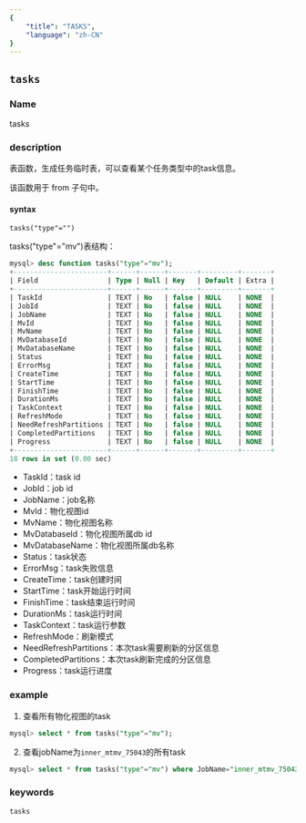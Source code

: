 ```yaml
---
{
    "title": "TASKS",
    "language": "zh-CN"
}
---
```


<!--
Licensed to the Apache Software Foundation (ASF) under one
or more contributor license agreements.  See the NOTICE file
distributed with this work for additional information
regarding copyright ownership.  The ASF licenses this file
to you under the Apache License, Version 2.0 (the
"License"); you may not use this file except in compliance
with the License.  You may obtain a copy of the License at

  http://www.apache.org/licenses/LICENSE-2.0

Unless required by applicable law or agreed to in writing,
software distributed under the License is distributed on an
"AS IS" BASIS, WITHOUT WARRANTIES OR CONDITIONS OF ANY
KIND, either express or implied.  See the License for the
specific language governing permissions and limitations
under the License.
-->

## `tasks`

### Name

tasks

### description

表函数，生成任务临时表，可以查看某个任务类型中的task信息。

该函数用于 from 子句中。

#### syntax

`tasks("type"="")`

tasks("type"="mv")表结构：
```sql
mysql> desc function tasks("type"="mv");
+-----------------------+------+------+-------+---------+-------+
| Field                 | Type | Null | Key   | Default | Extra |
+-----------------------+------+------+-------+---------+-------+
| TaskId                | TEXT | No   | false | NULL    | NONE  |
| JobId                 | TEXT | No   | false | NULL    | NONE  |
| JobName               | TEXT | No   | false | NULL    | NONE  |
| MvId                  | TEXT | No   | false | NULL    | NONE  |
| MvName                | TEXT | No   | false | NULL    | NONE  |
| MvDatabaseId          | TEXT | No   | false | NULL    | NONE  |
| MvDatabaseName        | TEXT | No   | false | NULL    | NONE  |
| Status                | TEXT | No   | false | NULL    | NONE  |
| ErrorMsg              | TEXT | No   | false | NULL    | NONE  |
| CreateTime            | TEXT | No   | false | NULL    | NONE  |
| StartTime             | TEXT | No   | false | NULL    | NONE  |
| FinishTime            | TEXT | No   | false | NULL    | NONE  |
| DurationMs            | TEXT | No   | false | NULL    | NONE  |
| TaskContext           | TEXT | No   | false | NULL    | NONE  |
| RefreshMode           | TEXT | No   | false | NULL    | NONE  |
| NeedRefreshPartitions | TEXT | No   | false | NULL    | NONE  |
| CompletedPartitions   | TEXT | No   | false | NULL    | NONE  |
| Progress              | TEXT | No   | false | NULL    | NONE  |
+-----------------------+------+------+-------+---------+-------+
18 rows in set (0.00 sec)
```

* TaskId：task id
* JobId：job id
* JobName：job名称
* MvId：物化视图id
* MvName：物化视图名称
* MvDatabaseId：物化视图所属db id
* MvDatabaseName：物化视图所属db名称
* Status：task状态
* ErrorMsg：task失败信息
* CreateTime：task创建时间
* StartTime：task开始运行时间
* FinishTime：task结束运行时间
* DurationMs：task运行时间
* TaskContext：task运行参数
* RefreshMode：刷新模式
* NeedRefreshPartitions：本次task需要刷新的分区信息
* CompletedPartitions：本次task刷新完成的分区信息
* Progress：task运行进度

### example

1. 查看所有物化视图的task

```sql
mysql> select * from tasks("type"="mv");
```

2. 查看jobName为`inner_mtmv_75043`的所有task

```sql
mysql> select * from tasks("type"="mv") where JobName="inner_mtmv_75043";
```

### keywords

    tasks
